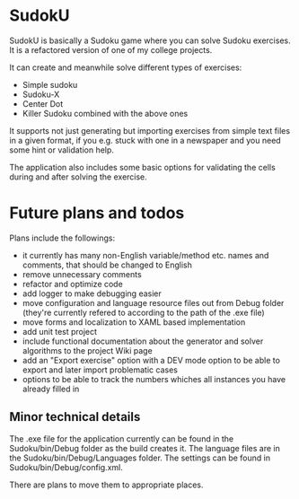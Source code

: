 # SudokU

SudokU is basically a Sudoku game where you can solve Sudoku exercises. It is a refactored version of one of my college projects.

It can create and meanwhile solve different types of exercises:
- Simple sudoku
- Sudoku-X
- Center Dot
- Killer Sudoku combined with the above ones

It supports not just generating but importing exercises from simple text files in a given format, if you e.g. stuck with one in a newspaper and you need some hint or validation help.

The application also includes some basic options for validating the cells during and after solving the exercise.

# Future plans and todos

Plans include the followings:
- it currently has many non-English variable/method etc. names and comments, that should be changed to English
- remove unnecessary comments
- refactor and optimize code
- add logger to make debugging easier
- move configuration and language resource files out from Debug folder (they're currently refered to according to the path of the .exe file)
- move forms and localization to XAML based implementation
- add unit test project
- include functional documentation about the generator and solver algorithms to the project Wiki page
- add an "Export exercise" option with a DEV mode option to be able to export and later import problematic cases
- options to be able to track the numbers whiches all instances you have already filled in

## Minor technical details
The .exe file for the application currently can be found in the Sudoku/bin/Debug folder as the build creates it.
The language files are in the Sudoku/bin/Debug/Languages folder.
The settings can be found in Sudoku/bin/Debug/config.xml.

There are plans to move them to appropriate places.